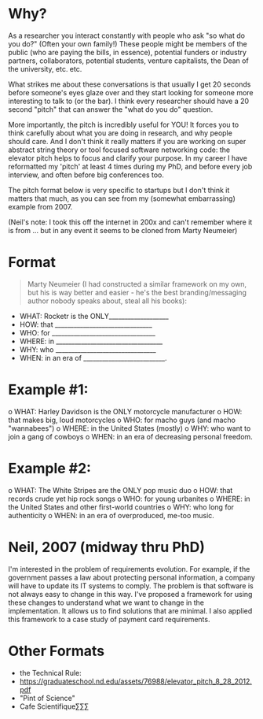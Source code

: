 
# Why?
As a researcher you interact constantly with people who ask "so what do you do?" (Often your own family!) These people might be members of the public (who are paying the bills, in essence), potential funders or industry partners, collaborators, potential students, venture capitalists, the Dean of the university, etc. etc.

What strikes me about these conversations is that usually I get 20 seconds before someone's eyes glaze over and they start looking for someone more interesting to talk to (or the bar). I think every researcher should have a 20 second "pitch" that can answer the "what do you do" question. 

More importantly, the pitch is incredibly useful for YOU! It forces you to think carefully about what you are doing in research, and why people should care. And I don't think it really matters if you are working on super abstract string theory or tool focused software networking code: the elevator pitch helps to focus and clarify your purpose. In my career I have reformatted my 'pitch' at least 4 times during my PhD, and before every job interview, and often before big conferences too. 

The pitch format below is very specific to startups but I don't think it matters that much, as you can see from my (somewhat embarrassing) example from 2007.

(Neil's note: I took this off the internet in 200x and can't remember where it is from ... but in any event it seems to be cloned from Marty Neumeier)

# Format
> Marty Neumeier (I had constructed a similar framework on my own, but his is way better and easier - he's the best branding/messaging author nobody speaks about, steal all his books):

* WHAT: Rocketr is the ONLY___________________
* HOW: that _______________________________
* WHO: for _________________________________
* WHERE: in __________________________________
* WHY: who ________________________________
* WHEN: in an era of __________________________.


# Example #1:

o WHAT: Harley Davidson is the ONLY motorcycle manufacturer
o HOW: that makes big, loud motorcycles
o WHO: for macho guys (and macho "wannabees")
o WHERE: in the United States (mostly)
o WHY: who want to join a gang of cowboys
o WHEN: in an era of decreasing personal freedom.

# Example #2:
o WHAT: The White Stripes are the ONLY pop music duo
o HOW: that records crude yet hip rock songs
o WHO: for young urbanites
o WHERE: in the United States and other first-world countries
o WHY: who long for authenticity
o WHEN: in an era of overproduced, me-too music.

# Neil, 2007 (midway thru PhD)
I'm interested in the problem of requirements evolution. For example, if the government passes a law about protecting personal information, a company will have to update its IT systems to comply. The problem is that software is not always easy to change in this way. I've proposed a framework for using these changes to understand what we want to change in the implementation. It allows us to find solutions that are minimal. I also applied this framework to a case study of payment card requirements.

# Other Formats
- the Technical Rule: 
- https://graduateschool.nd.edu/assets/76988/elevator_pitch_8_28_2012.pdf
- "Pint of Science"
- Cafe Scientifique∑∑∑